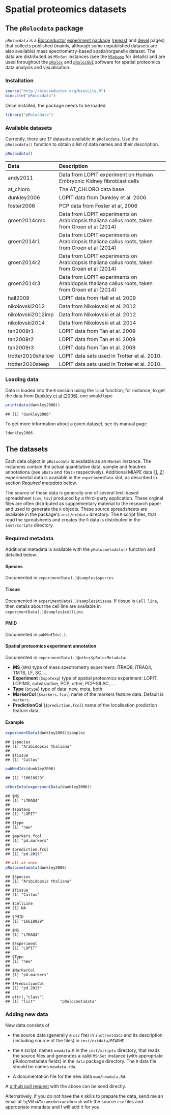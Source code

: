 Spatial proteomics datasets
============================

## The `pRolocdata` package

`pRolocdata` is a [Bioconductor](http://bioconductor.org/)
[experiment package](http://bioconductor.org/packages/release/BiocViews.html#___ExperimentData)
([releast](http://bioconductor.org/packages/release/data/experiment/html/pRolocdata.html)
and
[devel](http://bioconductor.org/packages/devel/data/experiment/html/pRolocdata.html)
pages) that collects published (mainly, although some unpublished
datasets are also available) mass spectrometry-based spatial/organelle
dataset. The data are distributed as `MSnSet` instances (see the
[`MSnbase`](http://www.bioconductor.org/packages/release/bioc/html/MSnbase.html)
for details) and are used throughout the
[`pRoloc`](http://bioconductor.org/packages/release/data/experiment/html/pRolocdata.html)
and
[`pRolocGUI`](http://bioconductor.org/packages/devel/bioc/html/pRolocGUI.html)
software for spatial proteomics data analysis and visualisation.

### Installation




```r
source("http://bioconductor.org/biocLite.R")
biocLite("pRolocdata")
```

Once installed, the package needs to be loaded


```r
library("pRolocdata")
```

### Available datasets

Currently, there are 17 datasets available in
`pRolocdata`. Use the `pRolocdata()` function to obtain a list of data
names and their description.


```r
pRolocdata()
```


|Data               |Description                                                                                     |
|:------------------|:-----------------------------------------------------------------------------------------------|
|andy2011           |Data from LOPIT experiment on Human Embryonic Kidney fibroblast cells                           |
|at_chloro          |The AT_CHLORO data base                                                                         |
|dunkley2006        |LOPIT data from Dunkley et al. 2006                                                             |
|foster2006         |PCP data from Foster et al, 2006                                                                |
|groen2014cmb       |Data from LOPIT experiments on Arabidopsis thaliana callus roots, taken from Groen et al (2014) |
|groen2014r1        |Data from LOPIT experiments on Arabidopsis thaliana callus roots, taken from Groen et al (2014) |
|groen2014r2        |Data from LOPIT experiments on Arabidopsis thaliana callus roots, taken from Groen et al (2014) |
|groen2014r3        |Data from LOPIT experiments on Arabidopsis thaliana callus roots, taken from Groen et al (2014) |
|hall2009           |LOPIT data from Hall et al. 2009                                                                |
|nikolovski2012     |Data from Nikolovski et al. 2012                                                                |
|nikolovski2012imp  |Data from Nikolovski et al. 2012                                                                |
|nikolovski2014     |Data from Nikolovski et al. 2014                                                                |
|tan2009r1          |LOPIT data from Tan et al. 2009                                                                 |
|tan2009r2          |LOPIT data from Tan et al. 2009                                                                 |
|tan2009r3          |LOPIT data from Tan et al. 2009                                                                 |
|trotter2010shallow |LOPIT data sets used in Trotter et al. 2010.                                                    |
|trotter2010steep   |LOPIT data sets used in Trotter et al. 2010.                                                    |
### Loading data

Data is loaded into the `R` session using the `load` function; for
instance, to get the data from
[Dunkley et al (2006)](http://www.pnas.org/content/103/17/6518.abstract),
one would type


```r
print(data(dunkley2006))
```

```
## [1] "dunkley2006"
```

To get more information about a given dataset, see its manual page


```r
?dunkley2006
```

## The datasets

Each data object in `pRolocdata` is available as an `MSnSet`
instance. The instances contain the actual quantitative data, sample
and feautres annotations (see `pData` and `fData`
respectively). Additional MIAPE data
[[1](https://en.wikipedia.org/wiki/Minimum_Information_About_a_Proteomics_Experiment),
[2](http://www.nature.com/nbt/journal/v25/n8/abs/nbt1329.html)]
experimental data is available in the `experimentData` slot, as
described in section *Required metadata* below.

The source of these data is generally one of several text-based
spreadsheet (`csv`, `tsv`) produced by a third-party
application. These orginal files are often distributed as
supplementary material to the research paper and used to generate the
`R` objects. These source spreadsheets are available in the package's
`inst/extdata` directory. The `R` script files, that read the
spreatsheets and creates the `R` data is distributed in the
`inst/scripts` directory. 

### Required metadata

Additional metadata is available with the `pRolocmetadata()` function
and detailed below.

#### Species
Documented in `experimentData(.)@samples$species`

#### Tissue

Documented in `experimentData(.)@samples$tissue`. If tissue is `Cell
line`, then details about the cell line are available in
`experimentData(.)@samples$cellLine`.

#### PMID
Documented in `pubMedIds(.)`.

#### Spatial proteomics experiment annotation

Documented in `experimentData(.)@other$pRolocMetadata`:
  - **MS** (`$MS`) type of mass spectrometry experiment: iTRAQ8,
    iTRAQ4, TMT6, LF, SC, ...
  - **Experiment** (`$spatexp`) type of spatial proteomics
    experiment: LOPIT, LOPIMS, substractive, PCP, other, PCP-SILAC,
    ...
  - **Type** (`$type`) type of data: new, meta, both
  - **MarkerCol** (`$markers.fcol`) name of the markers feature
    data. Default is `markers`.
  - **PredictionCol** (`$prediction.fcol`) name of the localisation
    prediction feature data.

#### Example


```r
experimentData(dunkley2006)@samples
```

```
## $species
## [1] "Arabidopsis thaliana"
## 
## $tissue
## [1] "Callus"
```

```r
pubMedIds(dunkley2006)
```

```
## [1] "16618929"
```

```r
otherInfo(experimentData(dunkley2006))
```

```
## $MS
## [1] "iTRAQ4"
## 
## $spatexp
## [1] "LOPIT"
## 
## $type
## [1] "new"
## 
## $markers.fcol
## [1] "pd.markers"
## 
## $prediction.fcol
## [1] "pd.2013"
```

```r
## all at once
pRolocmetadata(dunkley2006)
```

```
## $Species
## [1] "Arabidopsis thaliana"
## 
## $Tissue
## [1] "Callus"
## 
## $CellLine
## [1] NA
## 
## $PMID
## [1] "16618929"
## 
## $MS
## [1] "iTRAQ4"
## 
## $Experiment
## [1] "LOPIT"
## 
## $Type
## [1] "new"
## 
## $MarkerCol
## [1] "pd.markers"
## 
## $PredictionCol
## [1] "pd.2013"
## 
## attr(,"class")
## [1] "list"           "pRolocmetadata"
```

### Adding new data

New data consists of

- the source data (generally a `csv` file) in `inst/extdata` and its
  description (including source of the files) in
  `inst/extdata/README`.

- the `R` script, names `newdata.R` in the `inst/scripts` directory,
  that reads the source files and generates a valid `MSnSet` instance
  (with appropriate pRolocmetadata fields) in the `data` package
  directory. The `R` data file should be names `newdata.rda`.

- A dcoumentation file for the new data `man/newdata.Rd`.

A [github pull request](https://github.com/lgatto/pRolocdata) with the
above can be send directly.

Alternatively, if you do not have the `R` skills to prepare the data,
send me an email at `lg390<AT>cam<dot>ac<dot>uk` with the source `csv`
files and appropriate metadata and I will add it for you.
